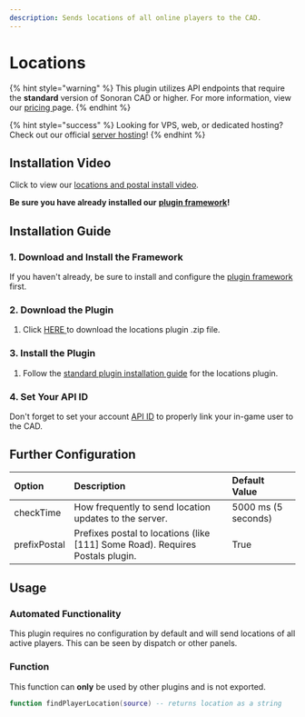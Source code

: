 ```yaml
---
description: Sends locations of all online players to the CAD.
---
```


# Locations

{% hint style="warning" %}
This plugin utilizes API endpoints that require the **standard** version of Sonoran CAD or higher. For more information, view our [pricing ](../../../pricing/faq/)page.
{% endhint %}

{% hint style="success" %}
Looking for VPS, web, or dedicated hosting? Check out our official [server hosting](../../../vps-hosting-1/server-hosting.md)!
{% endhint %}

## Installation Video

Click to view our [locations and postal install video](https://youtu.be/Rc6MT0D6rcI).

**Be sure you have already installed our** [**plugin framework**](../framework-installation.md)**!**

## Installation **Guide**

### 1. Download and Install the Framework

If you haven't already, be sure to install and configure the [plugin framework](../framework-installation.md) first.

### 2. Download the Plugin

1. Click [HERE ](https://github.com/Sonoran-Software/sonoran_locations/releases)to download the locations plugin .zip file.

### 3. Install the Plugin

1. Follow the [standard plugin installation guide](../plugin-installation/) for the locations plugin.

### 4. Set Your API ID

Don't forget to set your account [API ID](../../../sonoran-cad/api-integration/getting-started/setting-your-api-id.md) to properly link your in-game user to the CAD.

## Further Configuration

| Option | Description | Default Value |
| :--- | :--- | :--- |
| checkTime | How frequently to send location updates to the server. | 5000 ms \(5 seconds\) |
| prefixPostal | Prefixes postal to locations \(like \[111\] Some Road\). Requires Postals plugin. | True |

## Usage

### Automated Functionality

This plugin requires no configuration by default and will send locations of all active players. This can be seen by dispatch or other panels.

### Function

This function can **only** be used by other plugins and is not exported.

```lua
function findPlayerLocation(source) -- returns location as a string
```


